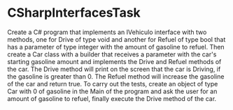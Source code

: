 # CSharpInterfacesTask

Create a C# program that implements an IVehiculo interface with two methods, one for Drive of type void and another for Refuel of type bool that has a parameter of type integer with the amount of gasoline to refuel. Then create a Car class with a builder that receives a parameter with the car's starting gasoline amount and implements the Drive and Refuel methods of the car.
The Drive method will print on the screen that the car is Driving, if the gasoline is greater than 0. The Refuel method will increase the gasoline of the car and return true.
To carry out the tests, create an object of type Car with 0 of gasoline in the Main of the program and ask the user for an amount of gasoline to refuel, finally execute the Drive method of the car.
